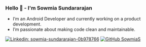 

### Hello 👋 - I'm Sowmia Sundararajan

- I’m an Android Developer and currently working on a product development.
- I’m passionate about making code clean and maintainable.

[![Linkedin: sowmia-sundararajan-0b978766](https://img.shields.io/badge/sowmiasundararajan-blue?style=flat-square&logo=Linkedin&logoColor=white&link=https://www.linkedin.com/in/sowmia-sundararajan-0b978766/)](https://www.linkedin.com/in/sowmia-sundararajan-0b978766/)
[![GitHub SowmiaS](https://img.shields.io/github/followers/SowmiaS?label=follow&style=social)](https://github.com/SowmiaS/)
<br>
